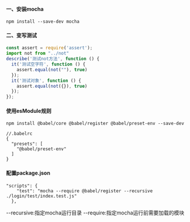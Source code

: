 #### 一、安装mocha
```
npm install --save-dev mocha
```
#### 二、变写测试
```JavaScript
const assert = require('assert');
import not from "../not"
describe('测试not方法', function () {
  it('测试空字符', function () {
    assert.equal(not(""), true)
  });
  it('测试对象', function () {
    assert.equal(not({}), true)
  });
});
```

#### 使用esModule规则
```
npm install @babel/core @babel/register @babel/preset-env --save-dev
```
```
//.babelrc
{
  "presets": [
    "@babel/preset-env"
  ]
}
```

#### 配置package.json
```
"scripts": {
    "test": "mocha --require @babel/register --recursive ./login/test/index.test.js"
  },
```
--recursive:指定mocha运行目录
--require:指定mocha运行前需要加载的模块


